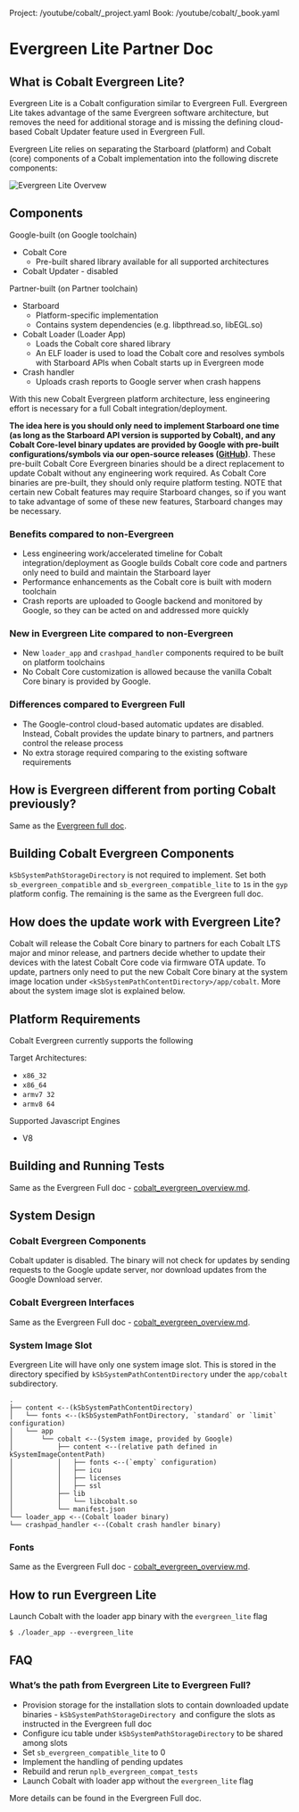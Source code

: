 Project: /youtube/cobalt/_project.yaml
Book: /youtube/cobalt/_book.yaml

# Evergreen Lite Partner Doc


## What is Cobalt Evergreen Lite?

Evergreen Lite is a Cobalt configuration similar to Evergreen Full. Evergreen
Lite takes advantage of the same Evergreen software architecture, but removes
the need for additional storage and is missing the defining cloud-based Cobalt
Updater feature used in Evergreen Full.

Evergreen Lite relies on separating the Starboard (platform) and Cobalt (core)
components of a Cobalt implementation into the following discrete components:

![Evergreen Lite Overvew](resources/evergreen_lite_overview.png)

## Components

Google-built (on Google toolchain)


*   Cobalt Core
    *   Pre-built shared library available for all supported architectures
*   Cobalt Updater - disabled

Partner-built (on Partner toolchain)



*   Starboard
    *   Platform-specific implementation
    *   Contains system dependencies (e.g. libpthread.so, libEGL.so)
*   Cobalt Loader (Loader App)
    *   Loads the Cobalt core shared library
    *   An ELF loader is used to load the Cobalt core and resolves symbols with
        Starboard APIs when Cobalt starts up in Evergreen mode
*   Crash handler
    *   Uploads crash reports to Google server when crash happens

With this new Cobalt Evergreen platform architecture, less engineering effort is
 necessary for a full Cobalt integration/deployment.

**The idea here is you should only need to implement Starboard one time (as
long as the Starboard API version is supported by Cobalt), and any Cobalt
Core-level binary updates are provided by Google with pre-built
configurations/symbols via our open-source releases
([GitHub](https://github.com/youtube/cobalt/releases))**. These pre-built
Cobalt Core Evergreen binaries should be a direct replacement to update Cobalt
without any engineering work required. As Cobalt Core binaries are pre-built,
they should only require platform testing. NOTE that certain new Cobalt
features may require Starboard changes, so if you want to take advantage of
some of these new features, Starboard changes may be necessary.

### Benefits compared to non-Evergreen

*   Less engineering work/accelerated timeline for Cobalt
integration/deployment as Google builds Cobalt core code and partners only need
to build and maintain the Starboard layer
*   Performance enhancements as the Cobalt core is built with modern toolchain
*   Crash reports are uploaded to Google backend and monitored by Google, so
they can be acted on and addressed more quickly

### New in Evergreen Lite compared to non-Evergreen

*   New `loader_app` and `crashpad_handler` components required to be built
on platform toolchains
*   No Cobalt Core customization is allowed because the vanilla Cobalt Core
binary is provided by Google.

### Differences compared to Evergreen Full

*   The Google-control cloud-based automatic updates are disabled. Instead,
Cobalt provides the update binary to partners, and partners control the release
process
*   No extra storage required comparing to the existing software requirements

## How is Evergreen different from porting Cobalt previously?

Same as the [Evergreen full doc](cobalt_evergreen_overview.md).

## Building Cobalt Evergreen Components

`kSbSystemPathStorageDirectory` is not required to implement. Set both
`sb_evergreen_compatible` and `sb_evergreen_compatible_lite` to `1`s in the `gyp`
platform config. The remaining is the same as the Evergreen full doc.

## How does the update work with Evergreen Lite?

Cobalt will release the Cobalt Core binary to partners for each Cobalt LTS
major and minor release, and partners decide whether to update their devices
with the latest Cobalt Core code via firmware OTA update. To update, partners
only need to put the new Cobalt Core binary at the system image location under
`<kSbSystemPathContentDirectory>/app/cobalt`. More about the system image slot
is explained below.

## Platform Requirements

Cobalt Evergreen currently supports the following

Target Architectures:

*   `x86_32`
*   `x86_64`
*   `armv7 32`
*   `armv8 64`

Supported Javascript Engines

*   V8

## Building and Running Tests

Same as the Evergreen Full doc -
[cobalt_evergreen_overview.md](cobalt_evergreen_overview.md).

## System Design

### Cobalt Evergreen Components

Cobalt updater is disabled. The binary will not check for updates by sending
requests to the Google update server, nor download updates from the Google
Download server.

### Cobalt Evergreen Interfaces

Same as the Evergreen Full doc -
[cobalt_evergreen_overview.md](cobalt_evergreen_overview.md).

### System Image Slot

Evergreen Lite will have only one system image slot.  This is stored in the
directory specified by `kSbSystemPathContentDirectory` under the
`app/cobalt` subdirectory.

```
.
├── content <--(kSbSystemPathContentDirectory)
│   └── fonts <--(kSbSystemPathFontDirectory, `standard` or `limit` configuration)
│   └── app
│       └── cobalt <--(System image, provided by Google)
│           ├── content <--(relative path defined in kSystemImageContentPath)
│           │   ├── fonts <--(`empty` configuration)
│           │   ├── icu
│           │   ├── licenses
│           │   ├── ssl
│           ├── lib
│           │   └── libcobalt.so
│           └── manifest.json
└── loader_app <--(Cobalt loader binary)
└── crashpad_handler <--(Cobalt crash handler binary)
```

### Fonts

Same as the Evergreen Full doc -
[cobalt_evergreen_overview.md](cobalt_evergreen_overview.md).

## How to run Evergreen Lite

Launch Cobalt with the loader app binary with the `evergreen_lite` flag

```
$ ./loader_app --evergreen_lite
```
## FAQ

### What’s the path from Evergreen Lite to Evergreen Full?

*   Provision storage for the installation slots to contain downloaded update
binaries - `kSbSystemPathStorageDirectory `and configure the slots as instructed
in the Evergreen full doc
*   Configure icu table under `kSbSystemPathStorageDirectory` to be shared
    among slots
*   Set `sb_evergreen_compatible_lite` to 0
*   Implement the handling of pending updates
*   Rebuild and rerun `nplb_evergreen_compat_tests`
*   Launch Cobalt with loader app without the `evergreen_lite` flag

More details can be found in the Evergreen Full doc.
